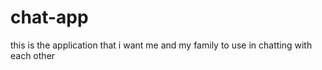 # chat-app
this is the application that i want me and my family to use in chatting  with each other

